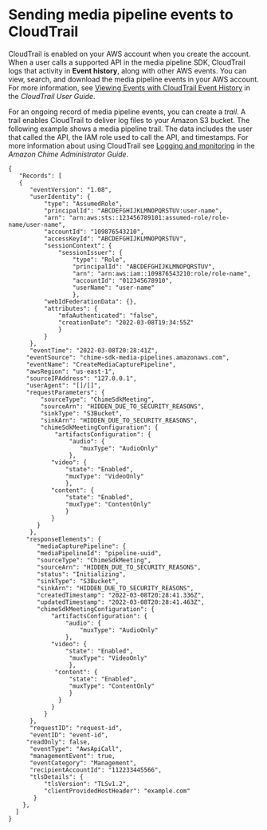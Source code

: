 # Sending media pipeline events to CloudTrail<a name="pipeline-cloudtrail"></a>

CloudTrail is enabled on your AWS account when you create the account\. When a user calls a supported API in the media pipeline SDK, CloudTrail logs that activity in **Event history**, along with other AWS events\. You can view, search, and download the media pipeline events in your AWS account\. For more information, see [Viewing Events with CloudTrail Event History](https://docs.aws.amazon.com/awscloudtrail/latest/userguide/view-cloudtrail-events.html) in the *CloudTrail User Guide*\.

For an ongoing record of media pipeline events, you can create a *trail*\. A trail enables CloudTrail to deliver log files to your Amazon S3 bucket\. The following example shows a media pipeline trail\. The data includes the user that called the API, the IAM role used to call the API, and timestamps\. For more information about using CloudTrail see [Logging and monitoring](https://docs.aws.amazon.com/chime-sdk/latest/ag/monitoring-overview.html) in the *Amazon Chime Administrator Guide*\.

```
{
   "Records": [    
   {
      "eventVersion": "1.08",
      "userIdentity": {
          "type": "AssumedRole",
          "principalId": "ABCDEFGHIJKLMNOPQRSTUV:user-name",
          "arn": "arn:aws:sts::123456789101:assumed-role/role-name/user-name",
          "accountId": "109876543210",
          "accessKeyId": "ABCDEFGHIJKLMNOPQRSTUV",
          "sessionContext": {
              "sessionIssuer": {
                  "type": "Role",
                  "principalId": "ABCDEFGHIJKLMNOPQRSTUV",
                  "arn": "arn:aws:iam::109876543210:role/role-name",
                  "accountId": "012345678910",
                  "userName": "user-name"
                  },
          "webIdFederationData": {},
          "attributes": {
              "mfaAuthenticated": "false",
              "creationDate": "2022-03-08T19:34:55Z"
              }
          }
      },
      "eventTime": "2022-03-08T20:28:41Z",
     "eventSource": "chime-sdk-media-pipelines.amazonaws.com",
     "eventName": "CreateMediaCapturePipeline",
     "awsRegion": "us-east-1",
     "sourceIPAddress": "127.0.0.1",
     "userAgent": "[]/[]",
     "requestParameters": {
         "sourceType": "ChimeSdkMeeting",
         "sourceArn": "HIDDEN_DUE_TO_SECURITY_REASONS",
         "sinkType": "S3Bucket",
         "sinkArn": "HIDDEN_DUE_TO_SECURITY_REASONS",
         "chimeSdkMeetingConfiguration": {
             "artifactsConfiguration": {
                 "audio": {
                    "muxType": "AudioOnly"
                 },
            "video": {
                "state": "Enabled",
                "muxType": "VideoOnly"
                },
            "content": {
                "state": "Enabled",
                "muxType": "ContentOnly"
                }
            }
        }
      },
     "responseElements": {
        "mediaCapturePipeline": {
        "mediaPipelineId": "pipeline-uuid",
        "sourceType": "ChimeSdkMeeting",
        "sourceArn": "HIDDEN_DUE_TO_SECURITY_REASONS",
        "status": "Initializing",
        "sinkType": "S3Bucket",
        "sinkArn": "HIDDEN_DUE_TO_SECURITY_REASONS",
        "createdTimestamp": "2022-03-08T20:28:41.336Z",
        "updatedTimestamp": "2022-03-08T20:28:41.463Z",
        "chimeSdkMeetingConfiguration": {
            "artifactsConfiguration": {
                "audio": {
                    "muxType": "AudioOnly"
                },
            "video": {
                "state": "Enabled",
                 "muxType": "VideoOnly"
                 },
             "content": {
                 "state": "Enabled",
                 "muxType": "ContentOnly"
                 }
              }
            }
          }
      },
      "requestID": "request-id",
      "eventID": "event-id",
     "readOnly": false,
      "eventType": "AwsApiCall",
      "managementEvent": true,
      "eventCategory": "Management",
      "recipientAccountId": "112233445566",
      "tlsDetails": {
          "tlsVersion": "TLSv1.2",
          "clientProvidedHostHeader": "example.com"
       }
    },  
  ]
}
```